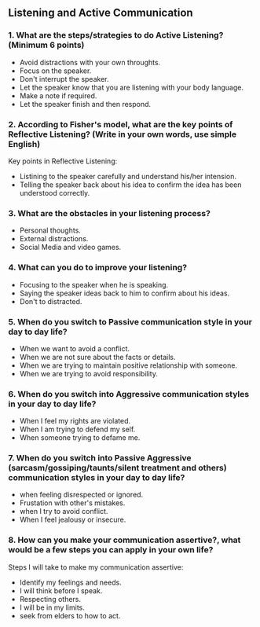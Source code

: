 ## Listening and Active Communication

### 1. What are the steps/strategies to do Active Listening? (Minimum 6 points)

* Avoid distractions with your own throughts.
* Focus on the speaker.
* Don't interrupt the speaker.
* Let the speaker know that you are listening with your body language.
* Make a note if required.
* Let the speaker finish and then respond.

### 2. According to Fisher's model, what are the key points of Reflective Listening? (Write in your own words, use simple English)

Key points in Reflective Listening:  

* Listining to the speaker carefully and understand his/her intension.
* Telling the speaker back about his idea to confirm the idea has been understood correctly.
 
### 3. What are the obstacles in your listening process?

* Personal thoughts.
* External distractions.
* Social Media and video games.

### 4. What can you do to improve your listening?

* Focusing to the speaker when he is speaking.
* Saying the speaker ideas  back to him to confirm about his ideas.
* Don't to distracted.

### 5. When do you switch to Passive communication style in your day to day life?

* When we want to avoid a conflict.
* When we are not sure about the facts or details.
* When we are trying to maintain positive relationship with someone.
* When we are trying to avoid responsibility.

### 6. When do you switch into Aggressive communication styles in your day to day life?

* When I feel my rights are violated.
* When I am trying to defend my self.
* When someone trying to defame me.

### 7. When do you switch into Passive Aggressive (sarcasm/gossiping/taunts/silent treatment and others) communication styles in your day to day life?

* when feeling disrespected or ignored.
* Frustation with other's mistakes.
* when I try to avoid conflict.
* When I feel jealousy or insecure.

### 8. How can you make your communication assertive?, what would be a few steps you can apply in your own life?

Steps I will take to make my communication assertive:
* Identify my feelings and needs.
* I will think before I speak.
* Respecting others.
* I will be in my limits.
* seek from elders to how to act.
